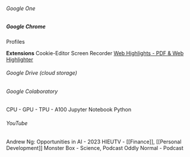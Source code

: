 ###### Google One

##### Google Chrome
Profiles

**Extensions**
Cookie-Editor
Screen Recorder
[Web Highlights - PDF & Web Highlighter](https://web-highlights.com)

###### Google Drive (cloud storage)

###### Google Colaboratory
CPU - GPU - TPU - A100
Jupyter Notebook
Python

###### YouTube
Andrew Ng: Opportunities in AI - 2023
HIEUTV - [[Finance]], [[Personal Development]]
Monster Box - Science, Podcast
Oddly Normal - Podcast

